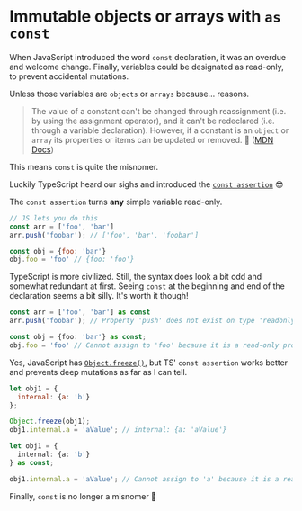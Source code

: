 # Immutable objects or arrays with `as const`

When JavaScript introduced the word `const` declaration, it was an overdue and welcome change. Finally, variables could be designated as read-only, to prevent accidental mutations.

Unless those variables are `objects` or `arrays` because... reasons.

> The value of a constant can't be changed through reassignment (i.e. by using the assignment operator), and it can't be redeclared (i.e. through a variable declaration). However, if a constant is an `object` or `array` its properties or items can be updated or removed. 🤦 ([MDN Docs](https://developer.mozilla.org/en-US/docs/Web/JavaScript/Reference/Statements/const))

This means `const` is quite the misnomer.

Luckily TypeScript heard our sighs and introduced the [`const assertion`](https://www.typescriptlang.org/docs/handbook/release-notes/typescript-3-4.html#const-assertions) 😎

The `const assertion` turns **any** simple variable read-only.

```js
// JS lets you do this
const arr = ['foo', 'bar']
arr.push('foobar'); // ['foo', 'bar', 'foobar']

const obj = {foo: 'bar'}
obj.foo = 'foo' // {foo: 'foo'}
```
TypeScript is more civilized. Still, the syntax does look a bit odd and somewhat redundant at first. Seeing `const` at the beginning and end of the declaration seems a bit silly. It's worth it though!

```ts
const arr = ['foo', 'bar'] as const
arr.push('foobar'); // Property 'push' does not exist on type 'readonly ["foo", "bar"]'.

const obj = {foo: 'bar'} as const;
obj.foo = 'foo' // Cannot assign to 'foo' because it is a read-only property.
```

Yes, JavaScript has [`Object.freeze()`](https://developer.mozilla.org/en-US/docs/Web/JavaScript/Reference/Global_Objects/Object/freeze), but TS' `const assertion` works better and prevents deep mutations as far as I can tell.

```js
let obj1 = {
  internal: {a: 'b'}
};

Object.freeze(obj1);
obj1.internal.a = 'aValue'; // internal: {a: 'aValue'}
```

```ts
let obj1 = {
  internal: {a: 'b'}
} as const;

obj1.internal.a = 'aValue'; // Cannot assign to 'a' because it is a read-only property.
```

Finally, `const` is no longer a misnomer 🎉